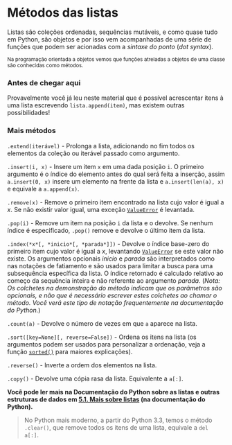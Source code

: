 # Métodos das listas

Listas são coleções ordenadas, sequências mutáveis, e como quase tudo em Python, são objetos e por isso vem acompanhadas de uma série de funções que podem ser acionadas com a *sintaxe do ponto* (*dot syntax*).

<sub>Na programação orientada a objetos vemos que funções atreladas a objetos de uma classe são conhecidas como métodos.</sub>

### Antes de chegar aqui

Provavelmente você já leu neste material que é possível acrescentar itens à uma lista escrevendo `lista.append(item)`, mas existem outras possibilidades!

### Mais métodos

`.extend(iterável)` - Prolonga a lista, adicionando no fim todos os elementos da coleção ou iterável passado como argumento.

`.insert(i, x)` - Insere um item `x` em uma dada posição `i`. O primeiro argumento é o índice do elemento antes do qual será feita a inserção, assim `a.insert(0, x)` insere um elemento na frente da lista e `a.insert(len(a), x)` e equivale a `a.append(x)`.

`.remove(x)` - Remove o primeiro item encontrado na lista cujo valor é igual a *x*. Se não existir valor igual, uma exceção [`ValueError`](https://docs.python.org/pt-br/3.8/library/exceptions.html#ValueError "ValueError") é levantada.

`.pop(i)` - Remove um item na posição `i` da lista e o devolve. Se nenhum índice é especificado, `.pop()` remove e devolve o último item da lista. 

`.index(*x*[, *inicio*[, *parada*]])` - Devolve o índice base-zero do primeiro item cujo valor é igual a *x*, levantando [`ValueError`](https://docs.python.org/pt-br/3.8/library/exceptions.html#ValueError "ValueError") se este valor não existe. Os argumentos opcionais *inicio* e *parada* são interpretados como nas notações de fatiamento e são usados para limitar a busca para uma subsequência específica da lista. O índice retornado é calculado relativo ao começo da sequência inteira e não referente ao argumento *parada*. (*Nota: Os colchetes na demonstração do método indicam que os parâmetros são opcionais, e não que é necessário escrever estes colchetes ao chamar o método. Você verá este tipo de notação frequentemente na documentação do Python.*)

`.count(a)` - Devolve o número de vezes em que `a` aparece na lista.

`.sort([key=None][, reverse=False])` - Ordena os itens na lista (os argumentos podem ser usados para personalizar a ordenação, veja a função [`sorted()`](https://docs.python.org/pt-br/3.8/library/functions.html#sorted "sorted") para maiores explicações).

`.reverse()` - Inverte a ordem dos elementos na lista.

`.copy()` - Devolve uma cópia rasa da lista. Equivalente a `a[:]`.

**Você pode ler mais na Documentação do Python sobre as listas e outras estruturas de dados em [5.1. Mais sobre listas](https://docs.python.org/pt-br/2.7/tutorial/datastructures.html#more-on-lists) (na documentação do Python).**

> No Python mais moderno, a partir do Python 3.3, temos o método `.clear()`, que remove todos os itens de uma lista, equivale a `del a[:]`.

